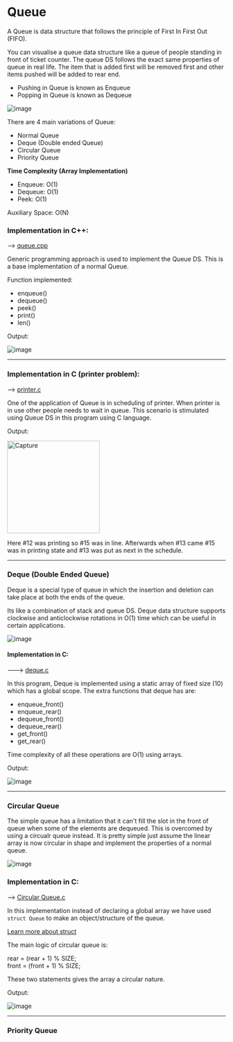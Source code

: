 # Queue

A Queue is data structure that follows the principle of First In First Out (FIFO).

You can visualise a queue data structure like a queue of people standing in front of ticket counter. The queue DS follows the exact same properties of queue in real life. The item that is added first will be removed first and other items pushed will be added to rear end.

- Pushing in Queue is known as Enqueue
- Popping in Queue is known as Dequeue

![image](https://user-images.githubusercontent.com/62696039/99903423-423a0480-2cea-11eb-918a-a607dac869b3.png)

There are 4 main variations of Queue:

- Normal Queue
- Deque (Double ended Queue)
- Circular Queue
- Priority Queue

<b> Time Complexity (Array Implementation) </b>

- Enqueue: O(1)
- Dequeue: O(1)
- Peek: O(1)

Auxiliary Space: O(N)

### Implementation in C++:

--> <u> [queue.cpp](queue.cpp) </u>

Generic programming approach is used to implement the Queue DS. This is a base implementation of a normal Queue.

Function implemented:

- enqueue()
- dequeue()
- peek()
- print()
- len()

Output:

![image](https://user-images.githubusercontent.com/62696039/99901061-e36c8f00-2cd9-11eb-8441-17c62b1522bd.png)

<hr>

### Implementation in C (printer problem):

--> <u> [printer.c](printer.c) </u>

One of the application of Queue is in scheduling of printer. When printer is in use other people needs to wait in queue. This scenario is stimulated using Queue DS in this program using C language.

Output:

<img width="213" alt="Capture" src="https://user-images.githubusercontent.com/62696039/99901859-b7eca300-2cdf-11eb-9d3a-b96aa7059dce.PNG">

Here #12 was printing so #15 was in line. Afterwards when #13 came #15 was in printing state and #13 was put as next in the schedule.

<hr>

### Deque (Double Ended Queue)

Deque is a special type of queue in which the insertion and deletion can take place at both the ends of the queue.

Its like a combination of stack and queue DS. Deque data structure supports clockwise and anticlockwise rotations in O(1) time which can be useful in certain applications.

![image](https://user-images.githubusercontent.com/62696039/99929280-a4d6e300-2d72-11eb-87d3-748e036f70fc.png)

#### Implementation in C:

---> <u> [deque.c](deque.c) </u>

In this program, Deque is implemented using a static array of fixed size (10) which has a global scope. The extra functions that deque has are:

- enqueue_front()
- enqueue_rear()
- dequeue_front()
- dequeue_rear()
- get_front()
- get_rear()

Time complexity of all these operations are O(1) using arrays.

Output:

![image](https://user-images.githubusercontent.com/62696039/99929162-28dc9b00-2d72-11eb-8319-ebce4e2b2844.png)

<hr>

### Circular Queue

The simple queue has a limitation that it can't fill the slot in the front of queue when some of the elements are dequeued. This is overcomed by using a circualr queue instead. It is pretty simple just assume the linear array is now circular in shape and implement the properties of a normal queue.

![image](https://user-images.githubusercontent.com/62696039/99932097-1025b280-2d7d-11eb-80c8-524e66667cb7.png)

### Implementation in C:

--> <u>[Circular Queue.c](circular_queue.c) </u>

In this implementation instead of declaring a global array we have used `struct Queue` to make an object/structure of the queue.

[Learn more about struct](https://www.geeksforgeeks.org/structures-c/)

The main logic of circular queue is:

rear = (rear + 1) % SIZE; <br>
front = (front + 1) % SIZE;

These two statements gives the array a circular nature.

Output:

![image](https://user-images.githubusercontent.com/62696039/99931409-6ba27100-2d7a-11eb-88a7-1db2e6abd760.png)

<hr>

### Priority Queue
